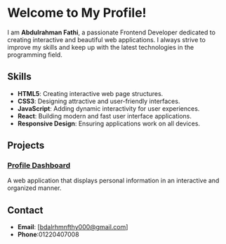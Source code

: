 # Welcome to My Profile!

I am **Abdulrahman Fathi**, a passionate Frontend Developer dedicated to creating interactive and beautiful web applications. I always strive to improve my skills and keep up with the latest technologies in the programming field.

## Skills

- **HTML5**: Creating interactive web page structures.
- **CSS3**: Designing attractive and user-friendly interfaces.
- **JavaScript**: Adding dynamic interactivity for user experiences.
- **React**: Building modern and fast user interface applications.
- **Responsive Design**: Ensuring applications work on all devices.

## Projects

### [Profile Dashboard](https://abdelrahmanfthi.github.io/Profile-Dashboard/)
A web application that displays personal information in an interactive and organized manner.

## Contact

- **Email**: [bdalrhmnfthy000@gmail.com]
- **Phone**:01220407008
